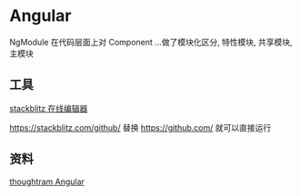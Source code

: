 # Angular

NgModule 在代码层面上对 Component ...做了模块化区分, 特性模块, 共享模块, 主模块

## 工具

[stackblitz 在线编辑器](https://stackblitz.com/)  

https://stackblitz.com/github/ 替换 https://github.com/ 就可以直接运行

## 资料

[thoughtram Angular](https://blog.thoughtram.io/categories/angular-2/)

